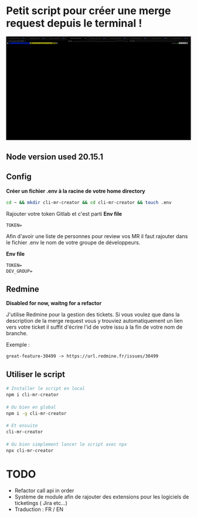 # Petit script pour créer une merge request depuis le terminal !

![Petit script pour créer une merge request depuis le terminal](./cli-mr-creator.gif)

## Node version used 20.15.1

## Config

__Créer un fichier .env à la racine de votre home directory__

```sh
cd ~ && mkdir cli-mr-creator && cd cli-mr-creator && touch .env
```

Rajouter votre token Gitlab et c'est parti
__Env file__
```
TOKEN=
```

Afin d'avoir une liste de personnes pour review vos MR il faut rajouter dans le fichier .env le nom de votre groupe de développeurs.

__Env file__
```
TOKEN=
DEV_GROUP=
```

## Redmine

**Disabled for now, waitng for a refactor**

J'utilise Redmine pour la gestion des tickets. Si vous voulez que dans la description de la merge request vous y trouviez automatiquement un lien vers votre ticket il suffit d'écrire l'id de votre issu à la fin de votre nom de branche.

Exemple :
```
great-feature-30499 -> https://url.redmine.fr/issues/30499
```

## Utiliser le script

```sh
# Installer le script en local
npm i cli-mr-creator

# Ou bien en global
npm i -g cli-mr-creator

# Et ensuite
cli-mr-creator

# Ou bien simplement lancer le script avec npx
npx cli-mr-creator
```

# TODO
- Refactor call api in order
- Système de module afin de rajouter des extensions pour les logiciels de ticketings ( Jira etc...)
- Traduction : FR / EN